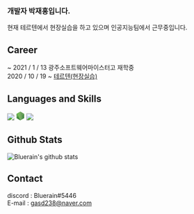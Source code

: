 ### 개발자 박재홍입니다.

현재 테르텐에서 현장실습을 하고 있으며 인공지능팀에서 근무중입니다.

## Career
~ 2021 / 1 / 13 광주소프트웨어마이스터고 재학중  
2020 / 10 / 19 ~  [테르텐(현장실습)](http://www.teruten.com/kr/)

## Languages and Skills
<code><img height="20" src="https://cdn3.iconfinder.com/data/icons/logos-and-brands-adobe/512/267_Python-512.png"></code>
<code><img height="20" src="https://raw.githubusercontent.com/github/explore/80688e429a7d4ef2fca1e82350fe8e3517d3494d/topics/nodejs/nodejs.png"></code>
<code><img height="20" src="https://code.visualstudio.com/assets/updates/1_35/logo-stable.png"></code>

## Github Stats
![Bluerain's github stats](https://github-readme-stats.vercel.app/api?username=gasd238)

## Contact
discord : Bluerain#5446  
E-mail : gasd238@naver.com
<!--
**gasd238/gasd238** is a ✨ _special_ ✨ repository because its `README.md` (this file) appears on your GitHub profile.
-->  
